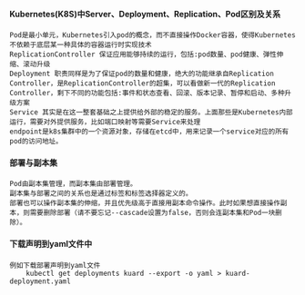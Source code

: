#### Kubernetes(K8S)中Server、Deployment、Replication、Pod区别及关系

    Pod是最小单元，Kubernetes引入pod的概念，而不直接操作Docker容器，使得Kubernetes不依赖于底层某一种具体的容器运行时实现技术
    ReplicationController 保证应用能够持续的运行，包括:pod数量、pod健康、弹性伸缩、滚动升级
    Deployment 职责同样是为了保证pod的数量和健康，绝大的功能继承自Replication Controller，是ReplicationController的超集，可以看做新一代的Replication Controller，剩下不同的功能包括:事件和状态查看、回滚、版本记录、暂停和启动、多种升级方案
    Service 其实是在这一整套基础之上提供给外部的稳定的服务。上面那些是Kubernetes内部运行，需要对外提供服务，比如端口映射等需要Service来处理
    endpoint是k8s集群中的一个资源对象，存储在etcd中，用来记录一个service对应的所有pod的访问地址。

#### 部署与副本集

    Pod由副本集管理，而副本集由部署管理。
    副本集与部署之间的关系也是通过标签和标签选择器定义的。
    部署也可以操作副本集的伸缩，并且优先级高于直接用副本命令操作。此时如果想直接操作副本，则需要删除部署（请不要忘记--cascade设置为false，否则会连副本集和Pod一块删除）。

#### 下载声明到yaml文件中

    例如下载部署声明到yaml文件
        kubectl get deployments kuard --export -o yaml > kuard-deployment.yaml